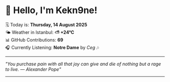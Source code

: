 # 👋 Hello, I'm Kekn9ne!

🗓️ Today is: **Thursday, 14 August 2025**  
🌤️ Weather in Istanbul: **⛅️  +24°C**  
📊 GitHub Contributions: **69**  
🎧 Currently Listening: **Notre Dame** by *Ceg* 🎶

---

_"You purchase pain with all that joy can give and die of nothing but a rage to live. — *Alexander Pope*"_

---
